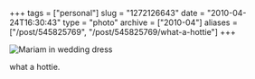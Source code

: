 +++
tags = ["personal"]
slug = "1272126643"
date = "2010-04-24T16:30:43"
type = "photo"
archive = ["2010-04"]
aliases = ["/post/545825769", "/post/545825769/what-a-hottie"]
+++

![Mariam in wedding dress][1]

what a hottie.

[1]: http://67.media.tumblr.com/tumblr_l1e37oX4x51qaxyu1o1_r1_500.png
